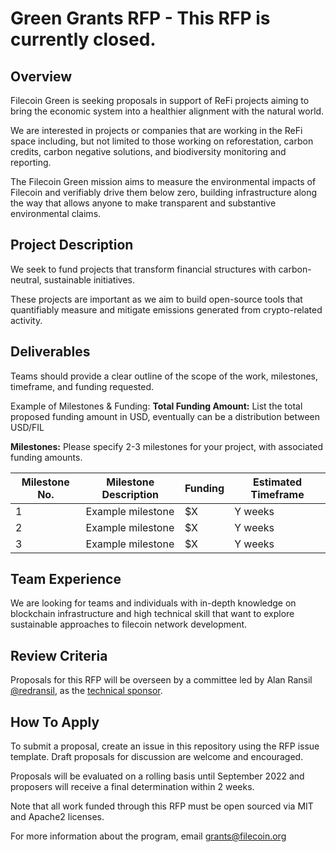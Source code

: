 # Green Grants RFP - This RFP is currently closed. 

## Overview
Filecoin Green is seeking proposals in support of ReFi projects aiming to bring the economic system into a healthier alignment with the natural world. 

We are interested in projects or companies that are working in the ReFi space including, but not limited to those working on reforestation, carbon credits, carbon negative solutions, and biodiversity monitoring and reporting. 

The Filecoin Green mission aims to measure the environmental impacts of Filecoin and verifiably drive them below zero, building infrastructure along the way that allows anyone to make transparent and substantive environmental claims. 

## Project Description
We seek to fund projects that transform financial structures with carbon-neutral, sustainable initiatives. 

These projects are important as we aim to build open-source tools that quantifiably measure and mitigate emissions generated from crypto-related activity.

## Deliverables

Teams should provide a clear outline of the scope of the work, milestones, timeframe, and funding requested. 

Example of Milestones & Funding:
**Total Funding Amount:** List the total proposed funding amount in USD, eventually can be a distribution between USD/FIL

**Milestones:**
Please specify 2-3 milestones for your project, with associated funding amounts. 

| Milestone No. | Milestone Description | Funding | Estimated Timeframe |
| ------------- | --------------------- | ------- | ------------------- |
| 1             | Example milestone     | $X      | Y weeks             |
| 2             | Example milestone     | $X      | Y weeks             |
| 3             | Example milestone     | $X      | Y weeks             |


## Team Experience  

We are looking for teams and individuals with in-depth knowledge on blockchain infrastructure and high technical skill that want to explore sustainable approaches to filecoin network development.

## Review Criteria

Proposals for this RFP will be overseen by a committee led by Alan Ransil [@redransil](https://github.com/redransil/), as the [technical sponsor](https://github.com/filecoin-project/devgrants/blob/master/technical-sponsors.md).  

## How To Apply

To submit a proposal, create an issue in this repository using the RFP issue template. Draft proposals for discussion are welcome and encouraged.

Proposals will be evaluated on a rolling basis until September 2022 and proposers will receive a final determination within 2 weeks. 

Note that all work funded through this RFP must be open sourced via MIT and Apache2 licenses.

For more information about the program, email grants@filecoin.org 
